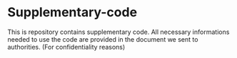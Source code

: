 # Supplementary-code
This is repository contains supplementary code. All necessary informations needed to use the code are provided in the document we sent to authorities. (For confidentiality reasons)
